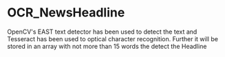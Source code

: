 # OCR_NewsHeadline
OpenCV's EAST text detector has been used to detect the text and Tesseract has been used to optical character recognition.
Further it will be stored in an array with not more than 15 words the detect the Headline 

